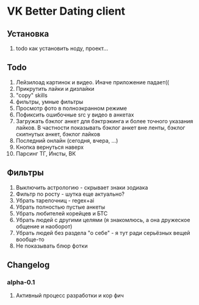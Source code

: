 # VK Better Dating client

## Установка
1. todo как установить ноду, проект...

## Todo
1. Лейзилоад картинок и видео. Иначе приложение падает((
2. Прикрутить лайки и дизлайки
3. "copy" skills
4. фильтры, умные фильтры
5. Просмотр фото в полноэкранном режиме
6. Пофиксить ошибочные src у видео в анкетах
7. Загружать бэклог анкет для бэктрэкинга и более точного указания лайков. В частности показывать бэклог анкет вне ленты, бэклог скипнутых анкет, бэклог лайков
8. Последний онлайн (сегодня, вчера, ...)
9. Кнопка вернуться наверх
10. Парсинг ТГ, Инсты, ВК

## Фильтры
1. Выключить астрологию - скрывает знаки зодиака
2. Фильтр по росту - шутка еще актуально?
3. Убрать тарелочниц - regex+ai
4. Убрать полностью пустые анкеты
5. Убрать любителей корейцев и БТС
6. Убрать людей с другими целями (я знакомлюсь, а она дружеское общение и наоборот)
7. Убрать людей без раздела "о себе" - я тут ради серьёзных вещей вообще-то
8. Не показывать блюр фотки

## Changelog

### alpha-0.1
1. Активный процесс разработки и кор фич